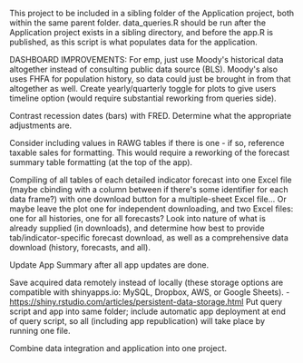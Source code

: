 This project to be included in a sibling folder of the Application project, both within the same parent folder.
data_queries.R should be run after the Application project exists in a sibling directory, and before the app.R is published, as this script is what populates data for the application.


DASHBOARD IMPROVEMENTS:
For emp, just use Moody's historical data altogether instead of consulting public data source (BLS).
Moody's also uses FHFA for population history, so data could just be brought in from that altogether as well.
Create yearly/quarterly toggle for plots to give users timeline option (would require substantial reworking from queries side).

Contrast recession dates (bars) with FRED. Determine what the appropriate adjustments are.

Consider including values in RAWG tables if there is one - if so, reference taxable sales for formatting. This would require a reworking of the forecast summary table formatting (at the top of the app).

Compiling of all tables of each detailed indicator forecast into one Excel file (maybe cbinding with a column between if there's some identifier for each data frame?) with one download button for a multiple-sheet Excel file... Or maybe leave the plot one for independent downloading, and two Excel files: one for all histories, one for all forecasts?
Look into nature of what is already supplied (in downloads), and determine how best to provide tab/indicator-specific forecast download, as well as a comprehensive data download (history, forecasts, and all).

Update App Summary after all app updates are done.

Save acquired data remotely instead of locally (these storage options are compatible with shinyapps.io: MySQL, Dropbox, AWS, or Google Sheets). -https://shiny.rstudio.com/articles/persistent-data-storage.html
Put query script and app into same folder; include automatic app deployment at end of query script, so all (including app republication) will take place by running one file.

Combine data integration and application into one project.
